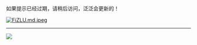 
如果提示已经过期，请稍后访问，泛泛会更新的！

<!-- <blockquote class="imgur-embed-pub" lang="en" data-id="a/RlPaeuj" data-context="false" ><a href="//imgur.com/a/RlPaeuj"></a></blockquote><script async src="//s.imgur.com/min/embed.js" charset="utf-8"></script> -->

[![FiZLU.md.jpeg](https://i.328888.xyz/2023/03/02/FiZLU.md.jpeg)](https://imgloc.com/i/FiZLU)

---

![](https://funcoder-assets.s3.ap-east-1.amazonaws.com/wechat.jpg)
